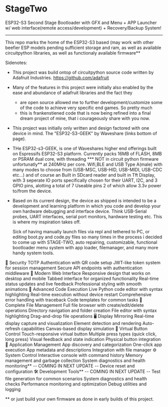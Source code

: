 # StageTwo
ESP32-S3 Second Stage Bootloader with GFX and Menu + APP Launcher w/ web interface(remote access/development) + Recovery/Backup System!
__________________________________________________

This repo marks the home of the ESP32-S3 based (may work with other beefier ESP models pending sufficient storage and ram, as well
as available circuitpython libraries, as well as functionaly available firmware** 

Sidenotes:
  * This project was build ontop of circuitpython source code written by Adafruit Industries.  https://github.com/adafruit
  * Many of the features in this project were initially also enabled by the ease and abundance of adafruit libraries and the fact they
    - are open source allowed me to further development/customize some of the code to achieve very specific end games. So pretty much
    - this is frankenstiened code that is now being refined into a final dream project of mine, that i courageously share with you now.

  * This project was initially only written and design factored with one device in mind. The "ESP32-S3-GEEK" by Waveshare (links bottom of page).
  * THe ESP32-s3-GEEK, is one of Waveshares higher end offerings built on Espressifs ESP32-S3 platform.  Currently packs 16MB of FLASH, 8MB or PSRAM
    dual core, with threading *** NOT in circuit python firmware unfortunatly** at 240MHz per core. Wifi,BLE and USB Type A(male) with many modes to
    choose from (USB-MSC, USB-HID, USB-MIDI, USB-CDC etc...) and of course an Built in SDcard reader and built in Tft Display, with 3 seperate IO ports
    specifically chosen for their UART, I2C, and 3 GPIO pins, alotting a total of 7 Useable pins 2 of which allow 3.3v power to/from the device.
  * Based on its current design, the device as shipped is intended to be a development and learning platform in which you code and develop your own
    hardware debugging and interface device. Think USB-Serial probes, UART interfaces, serial port monitors, hardware testing etc. This is where
    my inspiration takes off.

    Sick of having manually launch files via repl and tethered to PC, or editing boot.py and code.py files so many times in the process i decided
    to come up with STAGE-TWO, auto repairing, customizable, functional bootloader menu system with app loader, filemanager, and many more handy system tools. 

🔐 Security
 TOTP Authentication with QR code setup
 JWT-like token system for session management
 Secure API endpoints with authentication middleware
📱 Modern Web Interface
 Responsive design that works on desktop and mobile
 Tabbed interface for organized functionality
 Real-time status updates and live feedback
 Professional styling with smooth animations
🐍 Advanced Code Execution
 Live Python code editor with syntax highlighting
 Real-time execution without device restart
 Comprehensive error handling with traceback
 Code templates for common tasks
📁 Complete File Management
 Full file browser with create/edit/delete operations
 Directory navigation and folder creation
 File editor with syntax highlighting
 Drag-and-drop file operations
🖥️ Display Mirroring
 Real-time display capture and visualization
 Element detection and rendering
 Auto-refresh capabilities
 Canvas-based display simulation
🔘 Virtual Button Control
 Touch-responsive virtual button
 Multiple press types (quick click, long press)
 Visual feedback and state indication
 Physical button integration
📱 Application Management
 App discovery and categorization
 One-click app execution
 App metadata and descriptions
 Integration with file manager
⚙️ System Control
 Interactive console with command history
 Memory management and garbage collection
 System diagnostics and health monitoring**  -- COMING IN NEXT UPDATE --
 Device reset and configuration
🛠️ Development Tools**   -- COMING IN NEXT UPDATE --
 Test file generation for common scenarios
 System diagnostics and health checks
 Performance monitoring and optimization
 Debug utilities and logging



** or just build your own firmware as done in early builds of this project.
